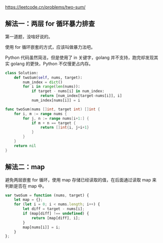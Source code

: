 https://leetcode.cn/problems/two-sum/

## 解法一：两层 for 循环暴力排查

第一道题，没啥好说的。

使用 for 循环嵌套的方式，应该叫做暴力法吧。

Python 代码虽然简洁，但是使用了 in 关键字，golang 并不支持，跑完却发现其实 golang 的更快，Python 不仅慢更占内存。

```python
class Solution:
    def twoSum(self, nums, target):
        num_index = dict()
        for i in range(len(nums)):
            if target - nums[i] in num_index:
                return [num_index[target-nums[i]], i]
            num_index[nums[i]] = i
```

```go
func twoSum(nums []int, target int) []int {
	for i, m := range nums {
		for j, n := range nums[i+1:] {
			if m + n == target {
				return []int{i, j+i+1}
			}
		}
	}
	return nil
}
```

## 解法二：map

避免两层嵌套 for 循环，使用 map 存储已经读取的值，在后面通过读取 map 来判断是否在 map 中。

```js
var twoSum = function (nums, target) {
    let map = {};
    for (let i = 0; i < nums.length; i++) {
        let diff = target - nums[i];
        if (map[diff] !== undefined) {
            return [map[diff], i];
        }
        map[nums[i]] = i;
    }
};
```
